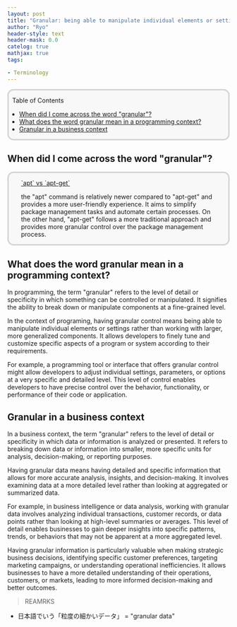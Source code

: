 ```yaml
---
layout: post
title: "Granular: being able to manipulate individual elements or settings "
author: "Ryo"
header-style: text
header-mask: 0.0
catelog: true
mathjax: true
tags:

- Terminology
---
```


<div style='border-radius: 1em; border-style:solid; border-color:#D3D3D3; background-color:#F8F8F8'>

<p class="h4">&nbsp;&nbsp;Table of Contents</p>

<!-- START doctoc generated TOC please keep comment here to allow auto update -->
<!-- DON'T EDIT THIS SECTION, INSTEAD RE-RUN doctoc TO UPDATE -->

- [When did I come across the word "granular"?](#when-did-i-come-across-the-word-granular)
- [What does the word granular mean in a programming context?](#what-does-the-word-granular-mean-in-a-programming-context)
- [Granular in a business context](#granular-in-a-business-context)

<!-- END doctoc generated TOC please keep comment here to allow auto update -->


</div>


## When did I come across the word "granular"?

<div style='padding-left: 2em; padding-right: 2em; border-radius: 1em; border-style:solid; border-color:#D3D3D3; background-color:#F8F8F8'>
<p class="h4"><ins>`apt` vs `apt-get`</ins></p>

the "apt" command is relatively newer compared to "apt-get" and provides a more user-friendly experience. It aims to simplify package management tasks and automate certain processes. On the other hand, "apt-get" follows a more traditional approach and provides more granular control over the package management process.

</div>

## What does the word granular mean in a programming context?

In programming, the term "granular" refers to the level of detail or specificity in which something can be controlled or manipulated. It signifies the ability to break down or manipulate components at a fine-grained level.

In the context of programing, having granular control means being able to manipulate individual elements or settings rather than working with larger, more generalized components. It allows developers to finely tune and customize specific aspects of a program or system according to their requirements.

For example, a programming tool or interface that offers granular control might allow developers to adjust individual settings, parameters, or options at a very specific and detailed level. This level of control enables developers to have precise control over the behavior, functionality, or performance of their code or application.

## Granular in a business context

In a business context, the term "granular" refers to the level of detail or specificity in which data or information is analyzed or presented. It refers to breaking down data or information into smaller, more specific units for analysis, decision-making, or reporting purposes.

Having granular data means having detailed and specific information that allows for more accurate analysis, insights, and decision-making. It involves examining data at a more detailed level rather than looking at aggregated or summarized data.

For example, in business intelligence or data analysis, working with granular data involves analyzing individual transactions, customer records, or data points rather than looking at high-level summaries or averages. This level of detail enables businesses to gain deeper insights into specific patterns, trends, or behaviors that may not be apparent at a more aggregated level.

Having granular information is particularly valuable when making strategic business decisions, identifying specific customer preferences, targeting marketing campaigns, or understanding operational inefficiencies. It allows businesses to have a more detailed understanding of their operations, customers, or markets, leading to more informed decision-making and better outcomes.

> REAMRKS

- 日本語でいう「粒度の細かいデータ」 = "granular data"
